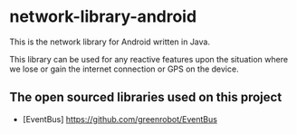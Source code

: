 # network-library-android

This is the network library for Android written in Java.

This library can be used for any reactive features upon the situation where we lose or gain the internet connection or GPS on the device.

## The open sourced libraries used on this project
* [EventBus]    https://github.com/greenrobot/EventBus
